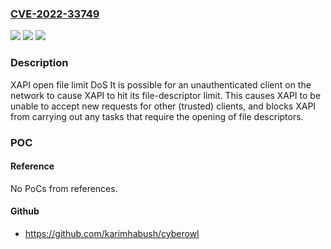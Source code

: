 ### [CVE-2022-33749](https://cve.mitre.org/cgi-bin/cvename.cgi?name=CVE-2022-33749)
![](https://img.shields.io/static/v1?label=Product&message=Xapi&color=blue)
![](https://img.shields.io/static/v1?label=Version&message=%3F%20consult%20Xen%20advisory%20XSA-413%20&color=brighgreen)
![](https://img.shields.io/static/v1?label=Vulnerability&message=unknown&color=brighgreen)

### Description

XAPI open file limit DoS It is possible for an unauthenticated client on the network to cause XAPI to hit its file-descriptor limit. This causes XAPI to be unable to accept new requests for other (trusted) clients, and blocks XAPI from carrying out any tasks that require the opening of file descriptors.

### POC

#### Reference
No PoCs from references.

#### Github
- https://github.com/karimhabush/cyberowl

